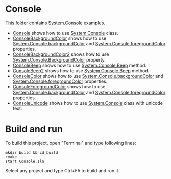 # Console

[This folder](.) contains [System.Console](https://learn.microsoft.com/en-us/dotnet/api/system.console) examples.

* [Console](Console/README.md) shows how to use [System.Console](https://learn.microsoft.com/en-us/dotnet/api/system.console) class.
* [ConsoleBackgroundColor](ConsoleBackgroundColor/README.md) shows how to use [System.Console.backgroundColor](https://learn.microsoft.com/en-us/dotnet/api/system.console.backgroundColor) and [System.Console.foregroundColor](https://learn.microsoft.com/en-us/dotnet/api/system.console.foregroundColor) properties. 
* [ConsoleBackgroundColor2](ConsoleBackgroundColor2/README.md) shows how to use [System.Console.BackgroundColor](https://learn.microsoft.com/en-us/dotnet/api/system.console.backgroundcolor) property.
* [ConsoleBeep](ConsoleBeep/README.md) shows how to use [System.Console.Beep](https://learn.microsoft.com/en-us/dotnet/api/system.console.beep) method.
* [ConsoleBeep2](ConsoleBeep2/README.md) shows how to use [System.Console.Beep](https://learn.microsoft.com/en-us/dotnet/api/system.console.beep) method.
* [ConsoleColor](ConsoleColor/README.md) shows how to use [System.Console.backgroundColor](https://learn.microsoft.com/en-us/dotnet/api/system.console.backgroundColor) and [System.Console.foregroundColor](https://learn.microsoft.com/en-us/dotnet/api/system.console.foregroundColor) properties. 
* [ConsoleForegroundColor](ConsoleForegroundColor/README.md) shows how to use [System.Console.backgroundColor](https://learn.microsoft.com/en-us/dotnet/api/system.console.backgroundColor) and [System.Console.foregroundColor](https://learn.microsoft.com/en-us/dotnet/api/system.console.foregroundColor) properties. 
* [ConsoleUnicode](ConsoleUnicode/README.md) shows how to use [System.Console](https://learn.microsoft.com/en-us/dotnet/api/system.console) class with unicode text.

# Build and run

To build this project, open "Terminal" and type following lines:

```batch
mkdir build && cd build
cmake ..
start Console.sln
```

Select any project and type Ctrl+F5 to build and run it.

